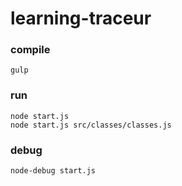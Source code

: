 learning-traceur
================

### compile
```
gulp
```

### run
```
node start.js
node start.js src/classes/classes.js
```

### debug
```
node-debug start.js
```


